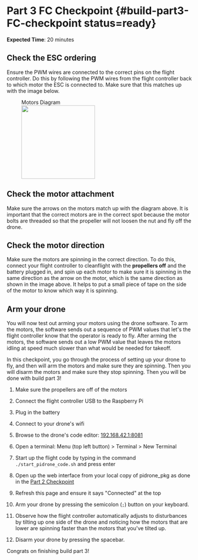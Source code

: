 # Part 3 FC Checkpoint {#build-part3-FC-checkpoint status=ready}

**Expected Time**: 20 minutes

## Check the ESC ordering

Ensure the PWM wires are connected to the correct pins on the flight controller. Do this by following the PWM wires from the flight controller back to which motor the ESC is connected to. Make sure that this matches up with the image below.

<figure>
    <figcaption>Motors Diagram</figcaption>
    <img src="photos/correct_motors_diagram.jpg" width="200"/>
</figure>  

## Check the motor attachment

Make sure the arrows on the motors match up with the diagram above. It is important that the correct motors are in the correct spot because the motor bolts are threaded so that the propeller will not loosen the nut and fly off the drone.

## Check the motor direction

Make sure the motors are spinning in the correct direction. To do this, connect your flight controller to cleanflight with the **propellers off** and the battery plugged in, and spin up each motor to make sure it is spinning in the same direction as the arrow on the motor, which is the same direction as shown in the image above. It helps to put a small piece of tape on the side of the motor to know which way it is spinning.

## Arm your drone

You will now test out arming your motors using the drone software. To arm the motors, the software sends out a sequence of PWM values that let's the flight controller know that the operator is ready to fly. After arming the motors, the software sends out a low PWM value that leaves the motors idling at speed much slower than what would be needed for takeoff.

In this checkpoint, you go through the process of setting up your drone to fly, and then will arm the motors and make sure they are spinning. Then you will disarm the motors and make sure they stop spinning. Then you will be done with build part 3!

1. Make sure the propellers are off of the motors

1. Connect the flight controller USB to the Raspberry Pi

1. Plug in the battery

1. Connect to your drone's wifi

1. Browse to the drone's code editor: [192.168.42.1:8081](192.168.42.1:8081)

1. Open a terminal: Menu (top left button) > Terminal > New Terminal

1. Start up the flight code by typing in the command `./start_pidrone_code.sh` and press enter

1. Open up the web interface from your local copy of pidrone_pkg as done in the [Part 2 Checkpoint](#part2-checkpoint-ir)

1. Refresh this page and ensure it says "Connected" at the top

1. Arm your drone by pressing the semicolon (`;`) button on your keyboard.

1. Observe how the flight controller automatically adjusts to disturbances by tilting up one side of the drone and noticing how the motors that are lower are spinning faster than the motors that you've tilted up.

1. Disarm your drone by pressing the spacebar.

Congrats on finishing build part 3!
